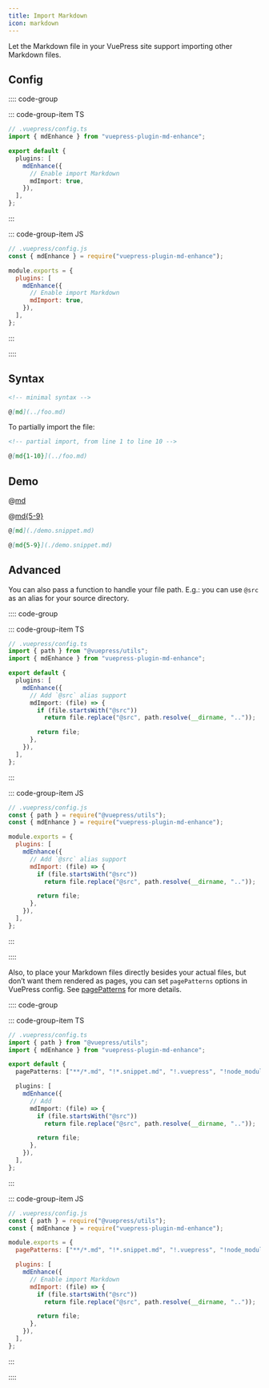 ```yaml
---
title: Import Markdown
icon: markdown
---
```


Let the Markdown file in your VuePress site support importing other Markdown files.

<!-- more -->

## Config

:::: code-group

::: code-group-item TS

```ts {8}
// .vuepress/config.ts
import { mdEnhance } from "vuepress-plugin-md-enhance";

export default {
  plugins: [
    mdEnhance({
      // Enable import Markdown
      mdImport: true,
    }),
  ],
};
```

:::

::: code-group-item JS

```js {8}
// .vuepress/config.js
const { mdEnhance } = require("vuepress-plugin-md-enhance");

module.exports = {
  plugins: [
    mdEnhance({
      // Enable import Markdown
      mdImport: true,
    }),
  ],
};
```

:::

::::

## Syntax

```md
<!-- minimal syntax -->

@[md](../foo.md)
```

To partially import the file:

```md
<!-- partial import, from line 1 to line 10 -->

@[md{1-10}](../foo.md)
```

## Demo

@[md](./demo.snippet.md)

@[md{5-9}](./demo.snippet.md)

```md
@[md](./demo.snippet.md)

@[md{5-9}](./demo.snippet.md)
```

## Advanced

You can also pass a function to handle your file path. E.g.: you can use `@src` as an alias for your source directory.

:::: code-group

::: code-group-item TS

```ts {8}
// .vuepress/config.ts
import { path } from "@vuepress/utils";
import { mdEnhance } from "vuepress-plugin-md-enhance";

export default {
  plugins: [
    mdEnhance({
      // Add `@src` alias support
      mdImport: (file) => {
        if (file.startsWith("@src"))
          return file.replace("@src", path.resolve(__dirname, ".."));

        return file;
      },
    }),
  ],
};
```

:::

::: code-group-item JS

```js {8}
// .vuepress/config.js
const { path } = require("@vuepress/utils");
const { mdEnhance } = require("vuepress-plugin-md-enhance");

module.exports = {
  plugins: [
    mdEnhance({
      // Add `@src` alias support
      mdImport: (file) => {
        if (file.startsWith("@src"))
          return file.replace("@src", path.resolve(__dirname, ".."));

        return file;
      },
    }),
  ],
};
```

:::

::::

Also, to place your Markdown files directly besides your actual files, but don’t want them rendered as pages, you can set `pagePatterns` options in VuePress config. See [pagePatterns](https://v2.vuepress.vuejs.org/reference/config.html#pagepatterns) for more details.

:::: code-group

::: code-group-item TS

```ts {8}
// .vuepress/config.ts
import { path } from "@vuepress/utils";
import { mdEnhance } from "vuepress-plugin-md-enhance";

export default {
  pagePatterns: ["**/*.md", "!*.snippet.md", "!.vuepress", "!node_modules"],

  plugins: [
    mdEnhance({
      // Add
      mdImport: (file) => {
        if (file.startsWith("@src"))
          return file.replace("@src", path.resolve(__dirname, ".."));

        return file;
      },
    }),
  ],
};
```

:::

::: code-group-item JS

```js {8}
// .vuepress/config.js
const { path } = require("@vuepress/utils");
const { mdEnhance } = require("vuepress-plugin-md-enhance");

module.exports = {
  pagePatterns: ["**/*.md", "!*.snippet.md", "!.vuepress", "!node_modules"],

  plugins: [
    mdEnhance({
      // Enable import Markdown
      mdImport: (file) => {
        if (file.startsWith("@src"))
          return file.replace("@src", path.resolve(__dirname, ".."));

        return file;
      },
    }),
  ],
};
```

:::

::::
